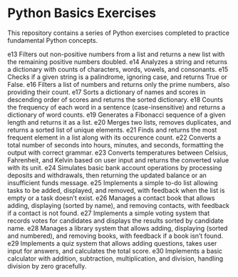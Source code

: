# Python Basics Exercises

This repository contains a series of Python exercises completed to practice fundamental Python concepts.

e13 Filters out non-positive numbers from a list and returns a new list with the remaining positive numbers doubled. 
e14 Analyzes a string and returns a dictionary with counts of characters, words, vowels, and consonants. 
e15 Checks if a given string is a palindrome, ignoring case, and returns True or False. 
e16 Filters a list of numbers and returns only the prime numbers, also providing their count.
e17 Sorts a dictionary of names and scores in descending order of scores and returns the sorted dictionary. 
e18 Counts the frequency of each word in a sentence (case-insensitive) and returns a dictionary of word counts. 
e19 Generates a Fibonacci sequence of a given length and returns it as a list. 
e20 Merges two lists, removes duplicates, and returns a sorted list of unique elements.
e21 Finds and returns the most frequent element in a list along with its occurence count.
e22 Converts a total number of seconds into hours, minutes, and seconds, formatting the output with correct grammar.
e23 Converts temperatures between Celsius, Fahrenheit, and Kelvin based on user input and returns the converted value with its unit.
e24 Simulates basic bank account operations by processing deposits and withdrawals, then returning the updated balance or an insufficient funds message.
e25 Implements a simple to-do list allowing tasks to be added, displayed, and removed, with feedback when the list is empty or a task doesn’t exist.
e26 Manages a contact book that allows adding, displaying (sorted by name), and removing contacts, with feedback if a contact is not found.
e27 Implements a simple voting system that records votes for candidates and displays the results sorted by candidate name.
e28 Manages a library system that allows adding, displaying (sorted and numbered), and removing books, with feedback if a book isn’t found.
e29 Implements a quiz system that allows adding questions, takes user input for answers, and calculates the total score.
e30 Implements a basic calculator with addition, subtraction, multiplication, and division, handling division by zero gracefully.
